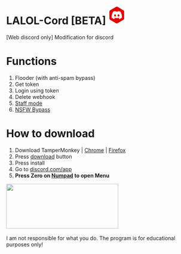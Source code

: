 # LALOL-Cord [BETA] [<img src='https://github.com/Its-LALOL/LALOL-Cord/raw/main/icon.png' height=50>](https://github.com/Its-LALOL/LALOL-Cord)
[Web discord only] Modification for discord

# Functions
1. Flooder (with anti-spam bypass)
2. Get token
3. Login using token
4. Delete webhook
5. [Staff mode](https://github.com/hxr404/Discord-Console-hacks#enable-staff-mode)
6. [NSFW Bypass](https://github.com/hxr404/Discord-Console-hacks#enter-nsfw-channels)


# How to download
1. Download TamperMonkey | [Chrome](https://chrome.google.com/webstore/detail/tampermonkey/dhdgffkkebhmkfjojejmpbldmpobfkfo) | [Firefox](https://addons.mozilla.org/ru/firefox/addon/tampermonkey)
2. Press [download](https://github.com/Its-LALOL/LALOL-Cord/raw/main/a.user.js) button
3. Press install
4. Go to [discord.com/app](https://discord.com/app)
5. **Press Zero on [Numpad](https://ruramps4d.ru/wp-content/uploads/6/9/7/6972ab7032b59268998999a93d8fce46.jpeg) to open Menu**

[<img src='http://www.pngall.com/wp-content/uploads/2/Download-Button-PNG-Image.png' height='120' width
='300'>](https://github.com/Its-LALOL/LALOL-Cord/raw/main/a.user.js "Download.")



I am not responsible for what you do. The program is for educational purposes only!
